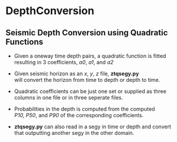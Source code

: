 # DepthConversion
## Seismic Depth Conversion using Quadratic Functions
* Given a oneway time depth pairs, a quadratic function is fitted  
resulting in 3 coefficients, _a0_, _a1_, and _a2_
* Given seismic horizon as an _x_, _y_, _z_ file, **ztqsegy.py**  
will convert the horizon from time to depth or depth to time.
* Quadratic coefficients can be just one set or supplied as three  
columns in one file or in three seperate files.
* Probabilities in the depth is computed from the computed  
_P10, P50_, and _P90_ of the corresponding coefficients. 

*  **ztqsegy.py** can also read in a segy in time or depth and convert  
that outputting another segy in the other domain.

